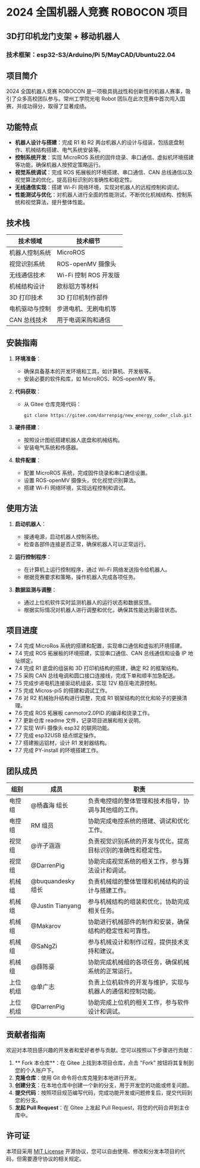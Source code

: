 # 2024 全国机器人竞赛 ROBOCON 项目
## 3D打印机龙门支架 + 移动机器人
### 技术框架：esp32-S3/Arduino/Pi 5/MayCAD/Ubuntu22.04
## 项目简介
2024 全国机器人竞赛 ROBOCON 是一项极具挑战性和创新性的机器人赛事，吸引了众多高校团队参与。常州工学院光电 Robot 团队在此次竞赛中首次闯入国赛，并成功得分，取得了显著成绩。

## 功能特点
- **机器人设计与搭建**：完成 R1 和 R2 两台机器人的设计与组装，包括底盘制作、机械结构搭建、电气系统安装等。
- **控制系统开发**：实现 MicroROS 系统的固件烧录、串口通信、虚拟机环境搭建等功能，确保机器人按预定策略运行。
- **视觉系统调试**：完成 ROS 拓展板的环境搭建、串口通信、CAN 总线通信以及视觉算法的优化，提高目标识别的准确性和稳定性。
- **无线通信实现**：搭建 Wi-Fi 网络环境，实现对机器人的远程控制和调试。
- **性能测试与优化**：对机器人进行全面的性能测试，不断优化机械结构、控制系统和视觉算法，提升整体性能。

## 技术栈
| 技术领域 | 技术细节 |
| --- | --- |
| 机器人控制系统 | MicroROS |
| 视觉识别系统 | ROS-openMV 摄像头 |
| 无线通信技术 | Wi-Fi 控制 ROS 开发版 |
| 机械结构设计 | 欧标铝方等材料 |
| 3D 打印技术 | 3D 打印机制作部件 |
| 电机驱动与控制 | 步进电机、无刷电机等 |
| CAN 总线技术 | 用于电调采购和通信 |

## 安装指南
1. **环境准备**：
   - 确保具备基本的开发环境和工具，如计算机、开发板等。
   - 安装必要的软件和库，如 MicroROS、ROS-openMV 等。

2. **代码获取**：
   - 从 Gitee 仓库克隆代码：
     ```
     git clone https://gitee.com/darrenpig/new_energy_coder_club.git
     ```

3. **硬件搭建**：
   - 按照设计图纸搭建机器人底盘和机械结构。
   - 安装电气系统和传感器。

4. **软件配置**：
   - 配置 MicroROS 系统，完成固件烧录和串口通信设置。
   - 设置 ROS-openMV 摄像头，优化视觉识别算法。
   - 搭建 Wi-Fi 网络环境，实现远程控制和调试。

## 使用方法
1. **启动机器人**：
   - 接通电源，启动机器人控制系统。
   - 检查各部件连接是否正常，确保机器人可以正常运行。

2. **运行控制程序**：
   - 在计算机上运行控制程序，通过 Wi-Fi 网络发送指令给机器人。
   - 根据竞赛要求和策略，操作机器人完成各项任务。

3. **数据监测与调整**：
   - 通过上位机软件实时监测机器人的运行状态和数据反馈。
   - 根据实际情况对机器人进行调整和优化，确保其性能达到最佳状态。

## 项目进度
- 7.4 完成 MicroRos 系统的搭建和配置，实现串口通信和虚拟机环境搭建。
- 7.4 完成 ROS 拓展板的环境搭建，实现串口通信、CAN 总线通信和设备 IP 地址绑定。
- 7.4 完成 R1 底盘的组装和 3D 打印机结构的搭建，确定 R2 的框架结构。
- 7.5 采购 CAN 总线电调和圆口接口连接线，完成下单和顺丰加急配送。
- 7.5 完成步进电机连接驱动机组装，实现 12V 稳压电流源控制。
- 7.5 完成 Micros-pi5 的搭建和调试工作。
- 7.6 对 R2 机械抬升结构进行调整，完成 R1 钢架结构的优化和轮子的更换清理。
- 7.6 完成 ROS 拓展板 canmotor2.0PID 的编译和烧录工作。
- 7.7 更新仓库 readme 文件，记录项目进展和相关说明。
- 7.7 实现 WiFi 摄像头 esp32 的联网功能。
- 7.7 完成 esp32USB 结点绑定操作。
- 7.7 搭建搬运铝材，设计 R1 发射器结构。
- 7.7 完成 PY-install 的环境搭建工作。

## 团队成员
| 组别 | 成员 | 职责 |
| --- | --- | --- |
| 电控组 | @杨鑫海 组长 | 负责电控组的整体管理和技术指导，协调与其他组的工作。 |
| 电控组 | RM 组员 | 协助完成电控系统的搭建、调试和优化工作。 |
| 视觉组 | @许子涵涵 | 负责视觉识别系统的开发与优化，提高目标识别的准确性和稳定性。 |
| 视觉组 | @DarrenPig | 协助完成视觉系统的相关工作，参与算法设计和调试。 |
| 机械组 | @buquandesky 组长 | 负责机械组的整体管理和机械结构的设计与搭建工作。 |
| 机械组 | @Justin Tianyang | 参与机械结构的组装和优化，协助完成相关任务。 |
| 机械组 | @Makarov | 协助进行机械部件的制作和安装，确保结构的稳定性和可靠性。 |
| 机械组 | @SaNgZi | 参与机械设计和制作过程，提供技术支持和建议。 |
| 机械组 | @薛陈豪 | 协助完成机械组的各项任务，确保机械系统的正常运行。 |
| 上位机组 | @单广志 | 负责上位机软件的开发与维护，实现与机器人的通信和控制功能。 |
| 上位机组 | @DarrenPig | 协助完成上位机的相关工作，参与软件设计和调试。 |

## 贡献者指南
欢迎对本项目感兴趣的开发者和爱好者参与贡献。您可以按照以下步骤进行贡献：

1. ** Fork 本仓库**：在 Gitee 上找到本项目仓库，点击 "Fork" 按钮将其复制到您的个人账户下。
2. **克隆仓库**：使用 Git 命令将仓库克隆到本地进行开发。
3. **创建分支**：在本地仓库中创建一个新的分支，用于开发您的功能或修复问题。
4. **提交代码**：按照项目规范编写代码，完成功能开发或问题修复后，提交代码到您的分支。
5. **发起 Pull Request**：在 Gitee 上发起 Pull Request，将您的代码合并到主仓库中。

## 许可证
本项目采用 [MIT License](LICENSE) 开源协议，您可以自由使用、修改和分发本项目的代码，但需要遵守协议的相关规定。
